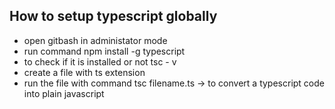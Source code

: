 ## How to setup typescript globally

- open gitbash in administator mode
- run command npm install -g typescript
- to check if it is installed or not tsc - v
- create a file with ts extension
- run the file with command tsc filename.ts -> to convert a typescript code into plain javascript
